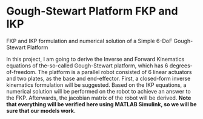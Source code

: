 # Gough-Stewart Platform FKP and IKP
FKP and IKP formulation and numerical solution of a Simple 6-DoF Gough-Stewart Platform

In this project, I am going to derive the Inverse and Forward Kinematics equations of the-so-called Gough-Stewart platform, which has 6 degrees-of-freedom. The platform is a parallel robot consisted of 6 linear actuators and two plates, as the base and end-effector. First, a closed-form inverse kinematics formulation will be suggested. Based on the IKP equations, a numerical solution will be performed on the robot to achieve an answer to the FKP. Afterwards, the jacobian matrix of the robot will be derived. **Note that everything will be verified here using MATLAB Simulink, so we will be sure that our models work.**
